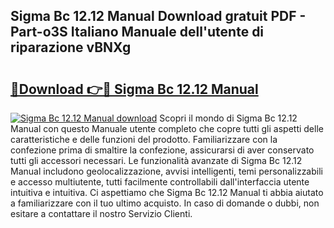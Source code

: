 ## Sigma Bc 12.12 Manual Download gratuit PDF - Part-o3S Italiano Manuale dell'utente di riparazione vBNXg

# <h2><a href="http://df91u1e.blite.top/?on=Sigma+Bc+12.12+Manual">🔗Download 👉🔴 Sigma Bc 12.12 Manual</a></h2>

[![Sigma Bc 12.12 Manual download](https://i.imgur.com/lujVjoI.png)](http://df91u1e.blite.top/?on=Sigma+Bc+12.12+Manual)
Scopri il mondo di Sigma Bc 12.12 Manual con questo Manuale utente completo che copre tutti gli aspetti delle caratteristiche e delle funzioni del prodotto. Familiarizzare con la confezione prima di smaltire la confezione, assicurarsi di aver conservato tutti gli accessori necessari. Le funzionalità avanzate di Sigma Bc 12.12 Manual includono geolocalizzazione, avvisi intelligenti, temi personalizzabili e accesso multiutente, tutti facilmente controllabili dall'interfaccia utente intuitiva e intuitiva. Ci aspettiamo che Sigma Bc 12.12 Manual ti abbia aiutato a familiarizzare con il tuo ultimo acquisto. In caso di domande o dubbi, non esitare a contattare il nostro Servizio Clienti.
